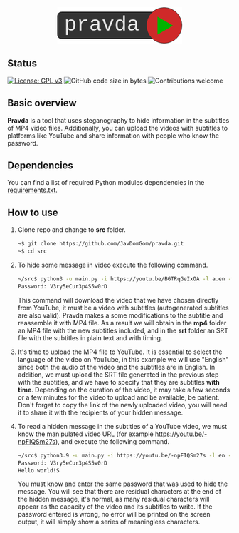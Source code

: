 <div style="text-align: center;">
    <img src="https://github.com/JavDomGom/pravda/blob/main/img/pravda_logo.png">
</div>

## Status

[![License: GPL v3](https://img.shields.io/badge/License-GPLv3-brightgreen.svg)](https://www.gnu.org/licenses/gpl-3.0)
![GitHub code size in bytes](https://img.shields.io/github/languages/code-size/JavDomGom/pravda)
![Contributions welcome](https://img.shields.io/badge/contributions-welcome-brightgreen.svg)

## Basic overview

**Pravda** is a tool that uses steganography to hide information in the subtitles of MP4 video files. Additionally, you can upload the videos with subtitles to platforms like YouTube and share information with people who know the password.

## Dependencies

You can find a list of required Python modules dependencies in the [requirements.txt](https://github.com/JavDomGom/videostego/blob/main/requirements.txt).

## How to use

1. Clone repo and change to **src** folder.
    ```bash
    ~$ git clone https://github.com/JavDomGom/pravda.git
    ~$ cd src
    ```


2. To hide some message in video execute the following command.
    ```bash
    ~/src$ python3 -u main.py -i https://youtu.be/BGTRqGeIxOA -l a.en -w -m "Hello world!"
    Password: V3ry5eCur3p4S5w0rD
    ```
   This command will download the video that we have chosen directly from YouTube, it must be a video with subtitles (autogenerated subtitles are also valid). Pravda makes a some modifications to the subtitle and reassemble it with MP4 file. As a result we will obtain in the **mp4** folder an MP4 file with the new subtitles included, and in the **srt** folder an SRT file with the subtitles in plain text and with timing.


3. It's time to upload the MP4 file to YouTube. It is essential to select the language of the video on YouTube, in this example we will use "English" since both the audio of the video and the subtitles are in English. In addition, we must upload the SRT file generated in the previous step with the subtitles, and we have to specify that they are subtitles **with time**. Depending on the duration of the video, it may take a few seconds or a few minutes for the video to upload and be available, be patient. Don't forget to copy the link of the newly uploaded video, you will need it to share it with the recipients of your hidden message.


4. To read a hidden message in the subtitles of a YouTube video, we must know the manipulated video URL (for example https://youtu.be/-npFIQSm27s), and execute the following command.
   ```bash
   ~/src$ python3.9 -u main.py -i https://youtu.be/-npFIQSm27s -l en -r
   Password: V3ry5eCur3p4S5w0rD
   Hello world!S
   ```
   You must know and enter the same password that was used to hide the message. You will see that there are residual characters at the end of the hidden message, it's normal, as many residual characters will appear as the capacity of the video and its subtitles to write. If the password entered is wrong, no error will be printed on the screen output, it will simply show a series of meaningless characters.
